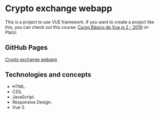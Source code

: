 # Crypto exchange webapp

This is a project to use VUE framework. If you want to create a project like this, you can check out this course: [Curso Básico de Vue.js 2 - 2019](https://platzi.com/cursos/vuejs2/) on Platzi.

## GitHub Pages

[Crypto exchange webapp](https://mauriciojcarrillo.github.io/crypto-exchange-webapp/platzi-exchange)

## Technologies and concepts

- HTML.
- CSS.
- JavaScript.
- Responsive Design.
- Vue 3.
